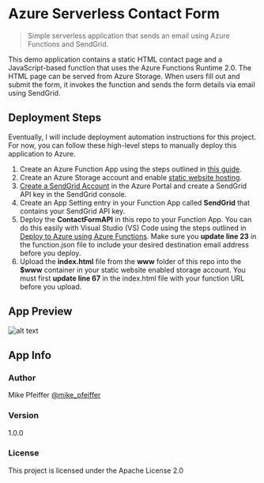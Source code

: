 # Azure Serverless Contact Form

> Simple serverless application that sends an email using Azure Functions and SendGrid.

This demo application contains a static HTML contact page and a JavaScript-based function that uses the Azure Functions Runtime 2.0. The HTML page can be served from Azure Storage. When users fill out and submit the form, it invokes the function and sends the form details via email using SendGrid.

## Deployment Steps

Eventually, I will include deployment automation instructions for this project. For now, you can follow these high-level steps to manually deploy this application to Azure.

1. Create an Azure Function App using the steps outlined in [this guide](https://docs.microsoft.com/en-us/azure/azure-functions/functions-create-first-azure-function).
2. Create an Azure Storage account and enable [static website hosting](https://docs.microsoft.com/en-us/azure/storage/blobs/storage-blob-static-website). 
3. [Create a SendGrid Account](https://docs.microsoft.com/en-us/azure/sendgrid-dotnet-how-to-send-email#create-a-sendgrid-account) in the Azure Portal and create a SendGrid API key in the SendGrid console.
4. Create an App Setting entry in your Function App called **SendGrid** that contains your SendGrid API key.
5. Deploy the **ContactFormAPI** in this repo to your Function App. You can do this easily with Visual Studio (VS) Code using the steps outlined in [Deploy to Azure using Azure Functions](https://code.visualstudio.com/tutorials/functions-extension/getting-started). Make sure you **update line 23** in the function.json file to include your desired destination email address before you deploy.
6. Upload the **index.html** file from the **www** folder of this repo into the **$www** container in your static website enabled storage account. You must first **update line 67** in the index.html file with your function URL before you upload.

## App Preview
![alt text](https://user-images.githubusercontent.com/5126491/50303670-038ad800-044b-11e9-9488-04f94e2843a6.gif "README Image")

## App Info

### Author

Mike Pfeiffer
[@mike_pfeiffer](https://twitter.com/mike_pfeiffer)

### Version

1.0.0

### License

This project is licensed under the Apache License 2.0

